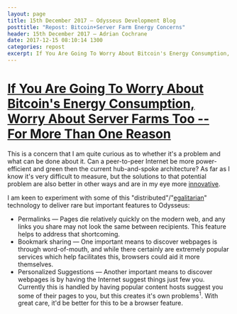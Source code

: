 ```yaml
---
layout: page
title: 15th December 2017 — Odysseus Development Blog
posttitle: "Repost: Bitcoin+Server Farm Energy Concerns"
header: 15th December 2017 — Adrian Cochrane
date: 2017-12-15 08:10:14 1300
categories: repost
excerpt: If You Are Going To Worry About Bitcoin's Energy Consumption, Worry About Server Farms Too -- For More Than One Reason @ Techdirt.com
---
```


# [If You Are Going To Worry About Bitcoin's Energy Consumption, Worry About Server Farms Too -- For More Than One Reason](https://www.techdirt.com/articles/20171213/03424038794/if-you-are-going-to-worry-about-bitcoins-energy-consumption-worry-about-server-farms-too-more-than-one-reason.shtml)

This is a concern that I am quite curious as to whether it's a problem and what can be done about it. Can a peer-to-peer Internet be more power-efficient and green then the current hub-and-spoke architecture? As far as I know it's very difficult to measure, but the solutions to that potential problem are also better in other ways and are in my eye more [innovative](https://ar.al/notes/privacy-as-innovation/). 

I am keen to experiment with some of this "distributed"/"[egalitarian](https://mastodon.ar.al/@aral/99036879877897705)" technology to deliver rare but important features to Odysseus:

* Permalinks — Pages die relatively quickly on the modern web, and any links you share may not look the same between recipients. This feature helps to address that shortcoming.
* Bookmark sharing — One important means to discover webpages is through word-of-mouth, and while there certainly are extremely popular services which help facilitates this, browsers could aid it more themselves.
* Personalized Suggestions — Another important means to discover webpages is by having the Internet suggest things just few you. Currently this is handled by having popular content hosts suggest you some of their pages to you, but this creates it's own problems<sup title="It only serves their site, not the web; it requires intense tracking and privacy invasion; ads may bias it; etc">1</sup>. With great care, it'd be better for this to be a browser feature. 
